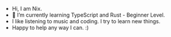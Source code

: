 -  Hi, I am Nix.
- 🌱 I’m currently learning TypeScript and Rust - Beginner Level.
-  I like listening to music and coding. I try to learn new things.
-  Happy to help any way I can. :)

<!-- dee-nix/dee-nix is a ✨ special ✨ repository because its `README.md` (this file) appears on your GitHub profile.
You can click the Preview link to take a look at your changes.
--->
